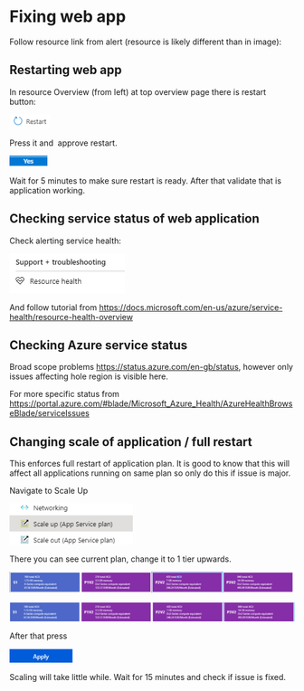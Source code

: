 # Fixing web app

Follow resource link from alert (resource is likely different than in image):


## Restarting web app

In resource Overview (from left) at top overview page there is restart button:

![Restart button](img/2020-04-24-08-19-41.png)

Press it and  approve restart.

![Apply](img/2020-04-24-08-19-56.png)

Wait for 5 minutes to make sure restart is ready. After that validate that is application working.

## Checking service status of web application

Check alerting service health:

![Service health button](img/2020-04-24-09-22-43.png)

And follow tutorial from <https://docs.microsoft.com/en-us/azure/service-health/resource-health-overview>

## Checking Azure service status

Broad scope problems <https://status.azure.com/en-gb/status>, however only issues affecting hole region is visible here.

For more specific status from <https://portal.azure.com/#blade/Microsoft_Azure_Health/AzureHealthBrowseBlade/serviceIssues>

## Changing scale of application / full restart

This enforces full restart of application plan. It is good to know that this will affect all applications running on same plan so only do this if issue is major.

Navigate to Scale Up

![Scale up](img/2020-04-24-08-23-32.png)

There you can see current plan, change it to 1 tier upwards.

![TiersA](img/2020-04-24-08-20-25.png)

![TiersB](img/2020-04-24-08-20-45.png)

After that press 

![Apply](img/2020-04-24-08-21-04.png)

Scaling will take little while. Wait for 15 minutes and check if issue is fixed.
